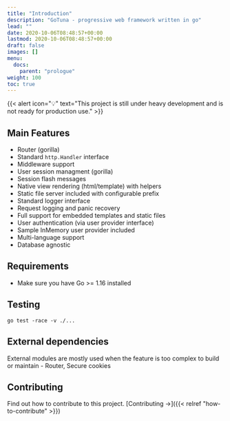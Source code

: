 ```yaml
---
title: "Introduction"
description: "GoTuna - progressive web framework written in go"
lead: ""
date: 2020-10-06T08:48:57+00:00
lastmod: 2020-10-06T08:48:57+00:00
draft: false
images: []
menu:
  docs:
    parent: "prologue"
weight: 100
toc: true
---
```


{{< alert icon="💡" text="This project is still under heavy development and is not ready for production use." >}}

## Main Features
- Router (gorilla)
- Standard `http.Handler` interface
- Middleware support
- User session managment (gorilla)
- Session flash messages
- Native view rendering (html/template) with helpers
- Static file server included with configurable prefix
- Standard logger interface
- Request logging and panic recovery
- Full support for embedded templates and static files
- User authentication (via user provider interface)
- Sample InMemory user provider included
- Multi-language support
- Database agnostic

## Requirements
- Make sure you have Go >= 1.16 installed

## Testing
```
go test -race -v ./...
```

## External dependencies
External modules are mostly used when the feature is too complex to build or maintain - Router, Secure cookies

## Contributing

Find out how to contribute to this project. [Contributing →]({{< relref "how-to-contribute" >}})
